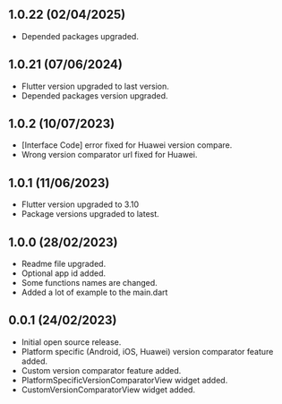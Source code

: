 ## 1.0.22 (02/04/2025)

* Depended packages upgraded.

## 1.0.21 (07/06/2024)

* Flutter version upgraded to last version.
* Depended packages version upgraded.

## 1.0.2 (10/07/2023)

* [Interface Code] error fixed for Huawei version compare.
* Wrong version comparator url fixed for Huawei.

## 1.0.1 (11/06/2023)

* Flutter version upgraded to 3.10
* Package versions upgraded to latest.

## 1.0.0 (28/02/2023)

* Readme file upgraded.
* Optional app id added.
* Some functions names are changed.
* Added a lot of example to the main.dart

## 0.0.1 (24/02/2023)

* Initial open source release.
* Platform specific (Android, iOS, Huawei) version comparator feature added.
* Custom version comparator feature added.
* PlatformSpecificVersionComparatorView widget added.
* CustomVersionComparatorView widget added.